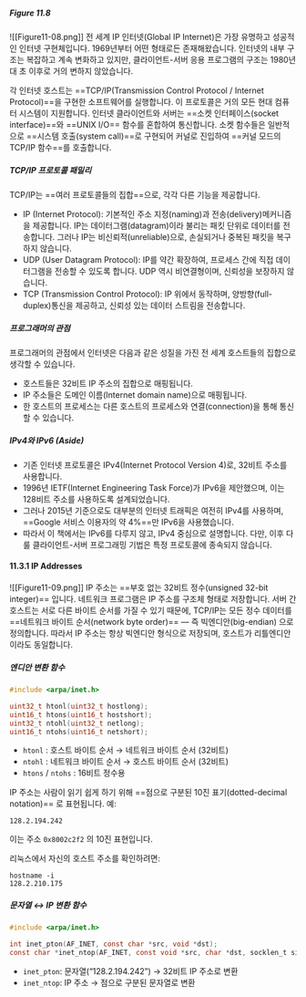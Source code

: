 ##### Figure 11.8
![[Figure11-08.png]]
전 세계 IP 인터넷(Global IP Internet)은 가장 유명하고 성공적인 인터넷 구현체입니다.
1969년부터 어떤 형태로든 존재해왔습니다.
인터넷의 내부 구조는 복잡하고 계속 변화하고 있지만, 클라이언트-서버 응용 프로그램의 구조는 1980년대 초 이후로 거의 변하지 않았습니다.

각 인터넷 호스트는 ==TCP/IP(Transmission Control Protocol / Internet Protocol)==을 구현한 소프트웨어를 실행합니다.
이 프로토콜은 거의 모든 현대 컴퓨터 시스템이 지원합니다.
인터넷 클라이언트와 서버는 ==소켓 인터페이스(socket interface)==와 ==UNIX I/O== 함수를 혼합하여 통신합니다.
소켓 함수들은 일반적으로 ==시스템 호출(system call)==로 구현되어 커널로 진입하여 ==커널 모드의 TCP/IP 함수==를 호출합니다.

##### TCP/IP 프로토콜 패밀리
TCP/IP는 ==여러 프로토콜들의 집합==으로, 각각 다른 기능을 제공합니다.
- IP (Internet Protocol): 기본적인 주소 지정(naming)과 전송(delivery)메커니즘을 제공합니다. IP는 데이터그램(datagram)이라 불리는 패킷 단위로 데이터를 전송합니다. 그러나 IP는 비신뢰적(unreliable)으로, 손실되거나 중복된 패킷을 복구하지 않습니다.
- UDP (User Datagram Protocol): IP를 약간 확장하여, 프로세스 간에 직접 데이터그램을 전송할 수 있도록 합니다. UDP 역시 비연결형이며, 신뢰성을 보장하지 않습니다.
- TCP (Transmission Control Protocol): IP 위에서 동작하며, 양방향(full-duplex)통신을 제공하고, 신뢰성 있는 데이터 스트림을 전송합니다.

##### 프로그래머의 관점
프로그래머의 관점에서 인터넷은 다음과 같은 성질을 가진 전 세계 호스트들의 집합으로 생각할 수 있습니다.
- 호스트들은 32비트 IP 주소의 집합으로 매핑됩니다.
- IP 주소들은 도메인 이름(Internet domain name)으로 매핑됩니다.
- 한 호스트의 프로세스는 다른 호스트의 프로세스와 연결(connection)을 통해 통신할 수 있습니다.

##### IPv4와 IPv6 (Aside)
- 기존 인터넷 프로토콜은 IPv4(Internet Protocol Version 4)로, 32비트 주소를 사용합니다.
- 1996년 IETF(Internet Engineering Task Force)가 IPv6을 제안했으며, 이는 128비트 주소를 사용하도록 설계되었습니다.
- 그러나 2015년 기준으로도 대부분의 인터넷 트래픽은 여전히 IPv4를 사용하며, ==Google 서비스 이용자의 약 4%==만 IPv6을 사용했습니다.
- 따라서 이 책에서는 IPv6를 다루지 않고, IPv4 중심으로 설명합니다. 다만, 이후 다룰 클라이언트-서버 프로그래밍 기법은 특정 프로토콜에 종속되지 않습니다.

#### 11.3.1 IP Addresses
![[Figure11-09.png]]
IP 주소는 ==부호 없는 32비트 정수(unsigned 32-bit integer)== 입니다.
네트워크 프로그램은 IP 주소를 구조체 형태로 저장합니다.
서버 간 호스트는 서로 다른 바이트 순서를 가질 수 있기 때문에, TCP/IP는 모든 정수 데이터를 ==네트워크 바이트 순서(network byte order)== — 즉 빅엔디안(big-endian) 으로 정의합니다.
따라서 IP 주소는 항상 빅엔디안 형식으로 저장되며, 호스트가 리틀엔디안이라도 동일합니다.


##### 엔디안 변환 함수

```c
#include <arpa/inet.h>

uint32_t htonl(uint32_t hostlong);
uint16_t htons(uint16_t hostshort);
uint32_t ntohl(uint32_t netlong);
uint16_t ntohs(uint16_t netshort);
```

* `htonl` : 호스트 바이트 순서 → 네트워크 바이트 순서 (32비트)
* `ntohl` : 네트워크 바이트 순서 → 호스트 바이트 순서 (32비트)
* `htons` / `ntohs` : 16비트 정수용


IP 주소는 사람이 읽기 쉽게 하기 위해 ==점으로 구분된 10진 표기(dotted-decimal notation)== 로 표현됩니다.
예:

```
128.2.194.242
```

이는 주소 `0x8002c2f2` 의 10진 표현입니다.

리눅스에서 자신의 호스트 주소를 확인하려면:

```
hostname -i
128.2.210.175
```


##### 문자열 ↔ IP 변환 함수

```c
#include <arpa/inet.h>

int inet_pton(AF_INET, const char *src, void *dst);
const char *inet_ntop(AF_INET, const void *src, char *dst, socklen_t size);
```

* `inet_pton`: 문자열(“128.2.194.242”) → 32비트 IP 주소로 변환
* `inet_ntop`: IP 주소 → 점으로 구분된 문자열로 변환

